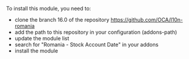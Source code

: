 To install this module, you need to:

- clone the branch 16.0 of the repository
  <https://github.com/OCA/l10n-romania>
- add the path to this repository in your configuration (addons-path)
- update the module list
- search for "Romania - Stock Account Date" in your addons
- install the module
